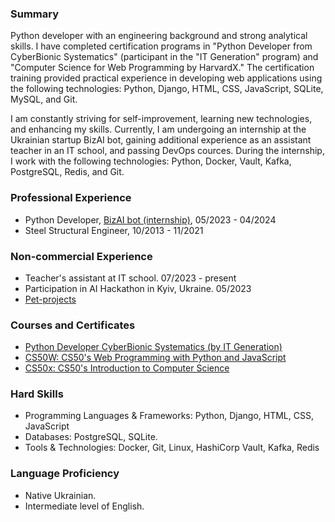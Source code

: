 ### Summary

Python developer with an engineering background and strong analytical skills. I have completed certification programs
in "Python Developer from CyberBionic Systematics" (participant in the "IT Generation" program) and "Computer Science
for Web Programming by HarvardX." The certification training provided practical experience in developing web
applications
using the following technologies: Python, Django, HTML, CSS, JavaScript, SQLite, MySQL, and Git.

I am constantly striving for self-improvement, learning new technologies, and enhancing my skills. Currently, I am
undergoing an internship at the Ukrainian startup BizAI bot, gaining additional experience as an assistant teacher
in an IT school, and passing DevOps cources. During the internship, I work with the following technologies: Python,
Docker, Vault, Kafka, PostgreSQL, Redis, and Git.

### Professional Experience

* Python Developer, [BizAI bot (internship)](https://www.bizaibot.com/), 05/2023 - 04/2024
* Steel Structural Engineer, 10/2013 - 11/2021

### Non-commercial Experience

* Teacher's assistant at IT school. 07/2023 - present
* Participation in AI Hackathon in Kyiv, Ukraine. 05/2023
* [Pet-projects](https://lytvynov-kostiantyn.github.io/kostiantynlytvynov.github.io/)

### Courses and Certificates

* [Python Developer CyberBionic Systematics (by IT Generation)](https://testprovider.com/ru/search-certificate/tp99432462d)
* [CS50W: CS50's Web Programming with Python and JavaScript](https://courses.edx.org/certificates/64df2f7d73a64d05b2ed211e28ae4078)
* [CS50x: CS50's Introduction to Computer Science](https://courses.edx.org/certificates/6266446cf0554061ade09efa4c21b807)

### Hard Skills

* Programming Languages & Frameworks: Python, Django, HTML, CSS, JavaScript
* Databases: PostgreSQL, SQLite.
* Tools & Technologies: Docker, Git, Linux, HashiCorp Vault, Kafka, Redis

### Language Proficiency

* Native Ukrainian.
* Intermediate level of English.

